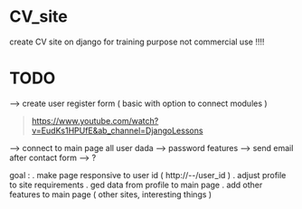 # CV_site
create CV site on django for training purpose not commercial use !!!!


# TODO 
 --> create user register form ( basic with option to connect modules )
> https://www.youtube.com/watch?v=EudKs1HPUfE&ab_channel=DjangoLessons

 --> connect to main page all user dada
 --> password features
 --> send email after contact form 
 --> ? 
 



goal : 
. make page responsive to user id ( http://*--*/user_id )
. adjust profile to site requirements 
. ged data from profile to main page 
. add other features to main page ( other sites, interesting things )